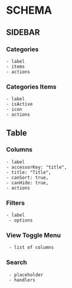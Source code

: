 # SCHEMA

## SIDEBAR

### Categories

    - label
    - items
    - actions

### Categories Items

    - label
    - isActive
    - icon
    - actions

## Table

### Columns

    - label
    - accessorKey: "title",
    - title: "Title",
    - canSort: true,
    - canHide: true,
    - actions

### Filters

    - label
     - options

### View Toggle Menu

     - list of columns

### Search

     - placeholder
     - handlers
